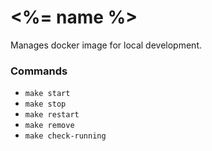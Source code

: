 # <%= name %>
Manages docker image for local development.

### Commands
- `make start`
- `make stop`
- `make restart`
- `make remove`
- `make check-running`
